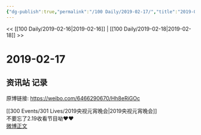 ```yaml
---
{"dg-publish":true,"permalink":"/100 Daily/2019-02-17/","title":"2019-02-17","created":"2022-12-22T14:33:26.000+08:00","updated":"2023-01-09T17:24:43.744+08:00"}
---
```



<< [[100 Daily/2019-02-16\|2019-02-16]] | [[100 Daily/2019-02-18\|2019-02-18]] >>

# 2019-02-17

## 资讯站 记录

原博链接: https://weibo.com/6466290670/Hh8eRiGOc

[[300 Events/301 Lives/2019央视元宵晚会\|2019央视元宵晚会]]  
不要忘了2.19收看节目呦❤️❤️  
[微博正文](https://weibo.com/detail/4340443699628096)
